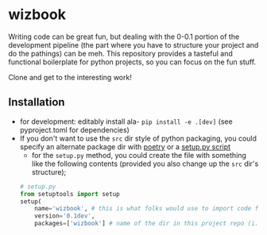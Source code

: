 # wizbook 
Writing code can be great fun, but dealing with the 0-0.1 portion of the development pipeline (the part where you have to structure your project and do the pathings) can be meh. This repository provides a tasteful and functional boilerplate for python projects, so you can focus on the fun stuff. 

Clone and get to the interesting work!


## Installation
- for development: editably install ala- `pip install -e .[dev]` (see pyproject.toml for dependencies)
- If you don't want to use the `src` dir style of python packaging, you could specify an alternate package dir with [poetry](https://python-poetry.org/docs/pyproject/) or a [setup.py script](https://packaging.python.org/en/latest/discussions/src-layout-vs-flat-layout/) 
  - for the `setup.py` method, you could create the file with something like the following contents (provided you also change up the `src` dir's structure); 
  ```python
  # setup.py
  from setuptools import setup
  setup(
      name='wizbook', # this is what folks would use to import code from the pkg
      version='0.1dev',
	  packages=['wizbook'] # name of the dir in this project repo (i.e; dir is wizbook, not src)
  ```


